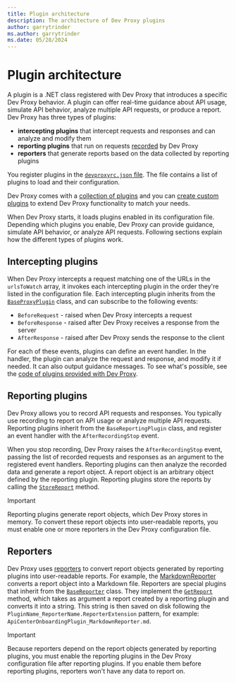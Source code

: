 ```yaml
---
title: Plugin architecture
description: The architecture of Dev Proxy plugins
author: garrytrinder
ms.author: garrytrinder
ms.date: 05/28/2024
---
```


# Plugin architecture

A plugin is a .NET class registered with Dev Proxy that introduces a specific Dev Proxy behavior. A plugin can offer real-time guidance about API usage, simulate API behavior, analyze multiple API requests, or produce a report. Dev Proxy has three types of plugins:

- **intercepting plugins** that intercept requests and responses and can analyze and modify them
- **reporting plugins** that run on requests [recorded](../how-to/record-and-export-proxy-activity.md) by Dev Proxy
- **reporters** that generate reports based on the data collected by reporting plugins

You register plugins in the [`devproxyrc.json` file](devproxyrc.md). The file contains a list of plugins to load and their configuration.

Dev Proxy comes with a [collection of plugins](overview.md#plugins) and you can [create custom plugins](../how-to/create-custom-plugin.md) to extend Dev Proxy functionality to match your needs.

When Dev Proxy starts, it loads plugins enabled in its configuration file. Depending which plugins you enable, Dev Proxy can provide guidance, simulate API behavior, or analyze API requests. Following sections explain how the different types of plugins work.

## Intercepting plugins

When Dev Proxy intercepts a request matching one of the URLs in the `urlsToWatch` array, it invokes each intercepting plugin in the order they're listed in the configuration file. Each intercepting plugin inherits from the [`BaseProxyPlugin`](https://github.com/microsoft/dev-proxy/blob/main/dev-proxy-abstractions/BaseProxyPlugin.cs) class, and can subscribe to the following events:

- `BeforeRequest` - raised when Dev Proxy intercepts a request
- `BeforeResponse` - raised after Dev Proxy receives a response from the server
- `AfterResponse` - raised after Dev Proxy sends the response to the client

For each of these events, plugins can define an event handler. In the handler, the plugin can analyze the request and response, and modify it if needed. It can also output guidance messages. To see what's possible, see the [code of plugins provided with Dev Proxy](https://github.com/microsoft/dev-proxy/tree/main/dev-proxy-plugins).

## Reporting plugins

Dev Proxy allows you to record API requests and responses. You typically use recording to report on API usage or analyze multiple API requests. Reporting plugins inherit from the `BaseReportingPlugin` class, and register an event handler with the `AfterRecordingStop` event.

When you stop recording, Dev Proxy raises the `AfterRecordingStop` event, passing the list of recorded requests and responses as an argument to the registered event handlers. Reporting plugins can then analyze the recorded data and generate a report object. A report object is an arbitrary object defined by the reporting plugin. Reporting plugins store the reports by calling the [`StoreReport`](https://github.com/microsoft/dev-proxy/blob/ecb4e1d56e327204f359152f7aff1057663edfe6/dev-proxy-abstractions/BaseReportingPlugin.cs#L15) method.

> [!IMPORTANT]
> Reporting plugins generate report objects, which Dev Proxy stores in memory. To convert these report objects into user-readable reports, you must enable one or more reporters in the Dev Proxy configuration file.

## Reporters

Dev Proxy uses [reporters](./overview.md#reporters) to convert report objects generated by reporting plugins into user-readable reports. For example, the [MarkdownReporter](./markdownreporter.md) converts a report object into a Markdown file. Reporters are special plugins that inherit from the [`BaseReporter`](https://github.com/microsoft/dev-proxy/blob/main/dev-proxy-plugins/Reporters/BaseReporter.cs) class. They implement the [`GetReport`](https://github.com/microsoft/dev-proxy/blob/ecb4e1d56e327204f359152f7aff1057663edfe6/dev-proxy-plugins/Reporters/BaseReporter.cs#L25) method, which takes as argument a report created by a reporting plugin and converts it into a string. This string is then saved on disk following the `PluginName_ReporterName.ReporterExtension` pattern, for example: `ApiCenterOnboardingPlugin_MarkdownReporter.md`.

> [!IMPORTANT]
> Because reporters depend on the report objects generated by reporting plugins, you must enable the reporting plugins in the Dev Proxy configuration file after reporting plugins. If you enable them before reporting plugins, reporters won't have any data to report on.
